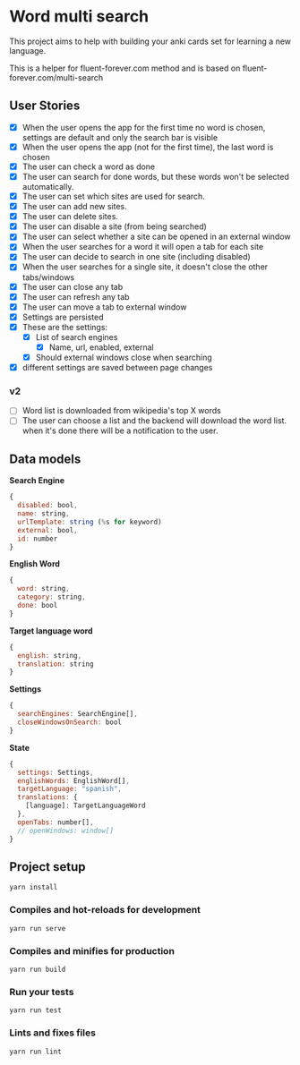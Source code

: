 # Word multi search

This project aims to help with building your anki cards set for learning a new language.

This is a helper for fluent-forever.com method and is based on fluent-forever.com/multi-search

## User Stories

- [x] When the user opens the app for the first time no word is chosen, settings are default and only the search bar is visible
- [x] When the user opens the app (not for the first time), the last word is chosen
- [x] The user can check a word as done
- [x] The user can search for done words, but these words won't be selected automatically.
- [x] The user can set which sites are used for search.
- [x] The user can add new sites.
- [x] The user can delete sites.
- [x] The user can disable a site (from being searched)
- [x] The user can select whether a site can be opened in an external window
- [x] When the user searches for a word it will open a tab for each site
- [x] The user can decide to search in one site (including disabled)
- [x] When the user searches for a single site, it doesn't close the other tabs/windows
- [x] The user can close any tab
- [x] The user can refresh any tab
- [x] The user can move a tab to external window
- [x] Settings are persisted
- [x] These are the settings:
  - [x] List of search engines
    - [x] Name, url, enabled, external
  - [x] Should external windows close when searching
- [x] different settings are saved between page changes

### v2

- [ ] Word list is downloaded from wikipedia's top X words
- [ ] The user can choose a list and the backend will download the word list. when it's done there will be a notification to the user.

## Data models

**Search Engine**

```js
{
  disabled: bool,
  name: string,
  urlTemplate: string (%s for keyword)
  external: bool,
  id: number
}
```

**English Word**

```js
{
  word: string,
  category: string,
  done: bool
}
```

**Target language word**

```js
{
  english: string,
  translation: string
}
```

**Settings**

```js
{
  searchEngines: SearchEngine[],
  closeWindowsOnSearch: bool
}
```

**State**

```js
{
  settings: Settings,
  englishWords: EnglishWord[],
  targetLanguage: "spanish",
  translations: {
    [language]: TargetLanguageWord
  },
  openTabs: number[],
  // openWindows: window[]
}
```

## Project setup

```
yarn install
```

### Compiles and hot-reloads for development

```
yarn run serve
```

### Compiles and minifies for production

```
yarn run build
```

### Run your tests

```
yarn run test
```

### Lints and fixes files

```
yarn run lint
```
